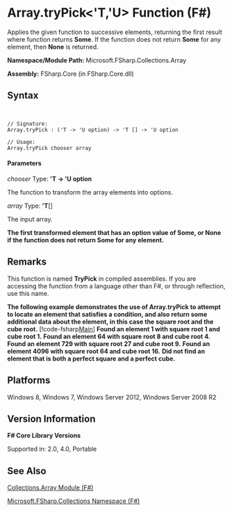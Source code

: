 # Array.tryPick<'T,'U> Function (F#)

Applies the given function to successive elements, returning the first result where function returns **Some**. If the function does not return **Some** for any element, then **None** is returned.

**Namespace/Module Path:** Microsoft.FSharp.Collections.Array

**Assembly:** FSharp.Core (in FSharp.Core.dll)


## Syntax


```


// Signature:
Array.tryPick : ('T -> 'U option) -> 'T [] -> 'U option

// Usage:
Array.tryPick chooser array

```



#### Parameters
*chooser*
Type: **'T -&gt; 'U option**


The function to transform the array elements into options.


*array*
Type: **'T**[[]](http://msdn.microsoft.com/en-us/library/def20292-9aae-4596-9275-b94e594f8493)


The input array.



**The first transformed element that has an option value of Some, or None if the function does not return Some for any element.**
## Remarks
This function is named **TryPick** in compiled assemblies. If you are accessing the function from a language other than F#, or through reflection, use this name.

**The following example demonstrates the use of Array.tryPick to attempt to locate an element that satisfies a condition, and also return some additional data about the element, in this case the square root and the cube root.**
[!code-fsharp[Main](snippets/fsarrays/snippet27.fs)]
**Found an element 1 with square root 1 and cube root 1.**
**Found an element 64 with square root 8 and cube root 4.**
**Found an element 729 with square root 27 and cube root 9.**
**Found an element 4096 with square root 64 and cube root 16.**
**Did not find an element that is both a perfect square and a perfect cube.**
## Platforms
Windows 8, Windows 7, Windows Server 2012, Windows Server 2008 R2


## Version Information
**F# Core Library Versions**

Supported in: 2.0, 4.0, Portable




## See Also
[Collections.Array Module &#40;F&#35;&#41;](Collections.Array+Module+%28FSharp%29.md)

[Microsoft.FSharp.Collections Namespace &#40;F&#35;&#41;](Microsoft.FSharp.Collections+Namespace+%28FSharp%29.md)

